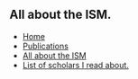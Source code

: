 <!DOCTYPE html>
<html>
<head>
  <title>Dr. Mou's Page.</title>
  <link rel="icon" type="image/x-icon" href="/assets/drm.ico">
  <link rel="stylesheet" href="/assets/styles.css">
  <link href="https://fonts.googleapis.com/css2?family=Cormorant+Garamond&display=swap" rel="stylesheet">
</head>
<body>
<div>

## All about the ISM.

<ul>

  <li><a href="index.html">Home</a></li>

  <li><a href="pub.html">Publications</a></li>

  <li><a href="ism.html">All about the ISM</a></li>

  <li><a href="people.html">List of scholars I read about.</a></li>

</ul>

</div>
</body>
</html>